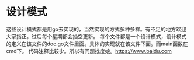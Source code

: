 # 设计模式
这些设计模式都是用go去实现的，当然实现的方式多种多样。有不足的地方欢迎大家指正。过后每个星期都会抽空更新。
每个文件都是一个设计模式，设计模式的定义在该文件的doc.go文件里面。具体的实现就在该文件下面。而main函数在cmd下。
代码注释比较少。所以有问题找度娘。https://www.baidu.com